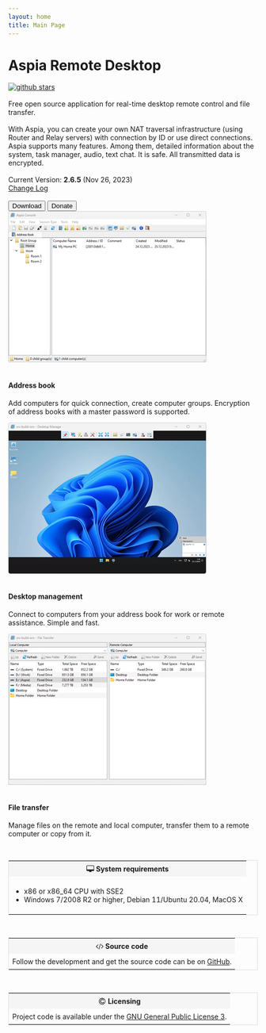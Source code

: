 ```yaml
---
layout: home
title: Main Page
---
```


<div class="bs-wrap bs-wrap-jumbotron jumbotron">
<h1>Aspia Remote Desktop</h1>
<a href="https://github.com/dchapyshev/aspia"><img alt="github stars" loading="lazy" src="https://img.shields.io/github/stars/dchapyshev/aspia?style=social"></a>
<br><br>
Free open source application for real-time desktop remote control and file transfer.
<br><br>
With Aspia, you can create your own NAT traversal infrastructure (using Router and Relay servers) with connection by ID or use direct connections. Aspia supports many features. Among them, detailed information about the system, task manager, audio, text chat.
It is safe. All transmitted data is encrypted.
<br><br>
Current Version: <b>2.6.5</b> (Nov 26, 2023)
<br>
<a href="/changelog">Change Log</a>
<br><br>
<button type="button" class="btn btn-primary" onclick="window.location.href='https://github.com/dchapyshev/aspia/releases';">Download</button>
<button type="button" class="btn btn-danger" onclick="window.location.href='/donate';">Donate</button>
</div>

<div class="bs-wrap bs-wrap-row row">
  <div class="bs-wrap bs-wrap-col col-md-4 cl-xs-6">
    <div class="bs-wrap bs-wrap-thumbnail thumbnail">
      <img alt="address book" style="padding-bottom:15px;" width="400" loading="lazy" src="/images/address-book.png">
      <div class="bs-wrap bs-wrap-caption caption">
        <h4>Address book</h4>
        <p>Add computers for quick connection, create computer groups. Encryption of address books with a master password is supported.</p>
      </div>
    </div>
  </div>

  <div class="bs-wrap bs-wrap-col col-md-4 cl-xs-6">
    <div class="bs-wrap bs-wrap-thumbnail thumbnail">
      <img alt="desktop" style="padding-bottom:15px;" width="400" loading="lazy" src="/images/desktop.png">
      <div class="bs-wrap bs-wrap-caption caption">
        <h4>Desktop management</h4>
        <p>Connect to computers from your address book for work or remote assistance. Simple and fast.</p>
      </div>
    </div>
  </div>

  <div class="bs-wrap bs-wrap-col col-md-4 cl-xs-6">
    <div class="bs-wrap bs-wrap-thumbnail thumbnail">
      <img alt="file transfer" style="padding-bottom:15px;" width="400" loading="lazy" src="/images/file-transfer.png">
      <div class="bs-wrap bs-wrap-caption caption">
        <h4>File transfer</h4>
        <p>Manage files on the remote and local computer, transfer them to a remote computer or copy from it.</p>
      </div>
    </div>
  </div>
</div>

<br>

<table style="width: 100%; border: 1px solid #DDDDDD;">
<tr>
  <th style="background-color:#F5F5F5; padding:7px;">
    <svg xmlns="http://www.w3.org/2000/svg" xmlns:xlink="http://www.w3.org/1999/xlink" aria-hidden="true" focusable="false" width="1.1em" height="1.1em" preserveAspectRatio="xMidYMid meet" viewBox="0 0 1920 1792" data-inline="true" style="vertical-align: -0.143em; transform: rotate(360deg);">
      <path d="M1792 992V160q0-13-9.5-22.5T1760 128H160q-13 0-22.5 9.5T128 160v832q0 13 9.5 22.5t22.5 9.5h1600q13 0 22.5-9.5t9.5-22.5zm128-832v1088q0 66-47 113t-113 47h-544q0 37 16 77.5t32 71t16 43.5q0 26-19 45t-45 19H704q-26 0-45-19t-19-45q0-14 16-44t32-70t16-78H160q-66 0-113-47T0 1248V160Q0 94 47 47T160 0h1600q66 0 113 47t47 113z" fill="currentColor"></path>
    </svg>
    System requirements
  </th>
</tr>
<tr>
  <td style="padding:7px;">
    <ul>
      <li>x86 or x86_64 CPU with SSE2</li>
      <li>Windows 7/2008 R2 or higher, Debian 11/Ubuntu 20.04, MacOS X</li>
    </ul>
  </td>
</tr>
</table>

<br>

<table style="width: 100%; border: 1px solid #DDDDDD;">
<tr>
  <th style="background-color:#F5F5F5; padding:7px;">
    <svg xmlns="http://www.w3.org/2000/svg" xmlns:xlink="http://www.w3.org/1999/xlink" aria-hidden="true" focusable="false" width="1.1em" height="1.1em" preserveAspectRatio="xMidYMid meet" viewBox="0 -256 1856 1792" data-inline="true" style="vertical-align: -0.143em; transform: rotate(360deg);">
      <path d="M585 1143l-50 50q-10 10-23 10t-23-10L23 727q-10-10-10-23t10-23l466-466q10-10 23-10t23 10l50 50q10 10 10 23t-10 23L192 704l393 393q10 10 10 23t-10 23zM1176 76L803 1367q-4 13-15.5 19.5T764 1389l-62-17q-13-4-19.5-15.5T680 1332L1053 41q4-13 15.5-19.5T1092 19l62 17q13 4 19.5 15.5T1176 76zm657 651l-466 466q-10 10-23 10t-23-10l-50-50q-10-10-10-23t10-23l393-393l-393-393q-10-10-10-23t10-23l50-50q10-10 23-10t23 10l466 466q10 10 10 23t-10 23z" fill="currentColor"></path>
    </svg>
    Source code
  </th>
</tr>
<tr>
  <td style="padding:7px;">
    Follow the development and get the source code can be on <a href="https://github.com/dchapyshev/aspia">GitHub</a>.
  </td>
</tr>
</table>

<br>

<table style="width: 100%; border: 1px solid #DDDDDD;">
<tr>
  <th style="background-color:#F5F5F5; padding:7px;">
    <svg xmlns="http://www.w3.org/2000/svg" xmlns:xlink="http://www.w3.org/1999/xlink" aria-hidden="true" focusable="false" width="1.1em" height="1.1em" preserveAspectRatio="xMidYMid meet" viewBox="0 -128 1536 1792" data-inline="true" style="vertical-align: -0.143em; transform: rotate(360deg);">
      <path d="M1150 946v109q0 50-36.5 89t-94 60.5t-118 32.5t-117.5 11q-205 0-342.5-139T304 763q0-203 136-339t339-136q34 0 75.5 4.5t93 18t92.5 34t69 56.5t28 81v109q0 16-16 16h-118q-16 0-16-16v-70q0-43-65.5-67.5T784 429q-140 0-228.5 91.5T467 758q0 151 91.5 249.5T792 1106q68 0 138-24t70-66v-70q0-7 4.5-11.5t10.5-4.5h119q6 0 11 4.5t5 11.5zM768 128q-130 0-248.5 51t-204 136.5t-136.5 204T128 768t51 248.5t136.5 204t204 136.5t248.5 51t248.5-51t204-136.5t136.5-204t51-248.5t-51-248.5t-136.5-204t-204-136.5T768 128zm768 640q0 209-103 385.5T1153.5 1433T768 1536t-385.5-103T103 1153.5T0 768t103-385.5T382.5 103T768 0t385.5 103T1433 382.5T1536 768z" fill="currentColor"></path>
    </svg>
    Licensing
  </th>
</tr>
<tr>
  <td style="padding:7px;">
    Project code is available under the <a href="https://www.gnu.org/licenses/gpl-3.0.ru.html">GNU General Public License 3</a>.
  </td>
</tr>
</table>
